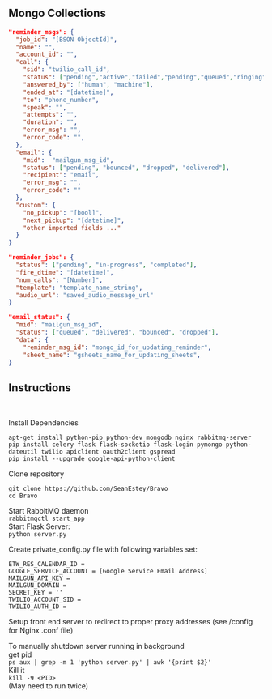 <h2>Mongo Collections</h2>

```json
"reminder_msgs": {
  "job_id": "[BSON ObjectId]",
  "name": "",
  "account_id": "",
  "call": {
    "sid": "twilio_call_id",
    "status": ["pending","active","failed","pending","queued","ringing","in-progress","busy","no-answer"], 
    "answered_by": ["human", "machine"], 
    "ended_at": "[datetime]",
    "to": "phone_number",
    "speak": "",
    "attempts": "",
    "duration": "",
    "error_msg": "",
    "error_code": "",
  },
  "email": {
    "mid":  "mailgun_msg_id", 
    "status": ["pending", "bounced", "dropped", "delivered"],
    "recipient": "email",
    "error_msg": "",
    "error_code": ""
  },
  "custom": {
    "no_pickup": "[bool]",
    "next_pickup": "[datetime]",
    "other imported fields ..."
  }
}

"reminder_jobs": {
  "status": ["pending", "in-progress", "completed"], 
  "fire_dtime": "[datetime]", 
  "num_calls": "[Number]", 
  "template": "template_name_string", 
  "audio_url": "saved_audio_message_url"
}

"email_status": {
  "mid": "mailgun_msg_id",
  "status": ["queued", "delivered", "bounced", "dropped"],
  "data": {
    "reminder_msg_id": "mongo_id_for_updating_reminder",
    "sheet_name": "gsheets_name_for_updating_sheets",
}
```

<h2>Instructions</h2>
<br>

Install Dependencies
<br>
```
apt-get install python-pip python-dev mongodb nginx rabbitmq-server
pip install celery flask flask-socketio flask-login pymongo python-dateutil twilio apiclient oauth2client gspread
pip install --upgrade google-api-python-client
```

Clone repository
<br>
```
git clone https://github.com/SeanEstey/Bravo
cd Bravo
```
Start RabbitMQ daemon<br>
`rabbitmqctl start_app`<br>
Start Flask Server:<br>
`python server.py`<br>

Create private_config.py file with following variables set:
<br>
```
ETW_RES_CALENDAR_ID = 
GOOGLE_SERVICE_ACCOUNT = [Google Service Email Address]
MAILGUN_API_KEY = 
MAILGUN_DOMAIN = 
SECRET_KEY = ''
TWILIO_ACCOUNT_SID = 
TWILIO_AUTH_ID = 
```

Setup front end server to redirect to proper proxy addresses (see /config for Nginx .conf file)<br>

To manually shutdown server running in background<br>
get pid<br>
`ps aux | grep -m 1 'python server.py' | awk '{print $2}'`<br>
Kill it<br>
`kill -9 <PID>`<br>
(May need to run twice)


